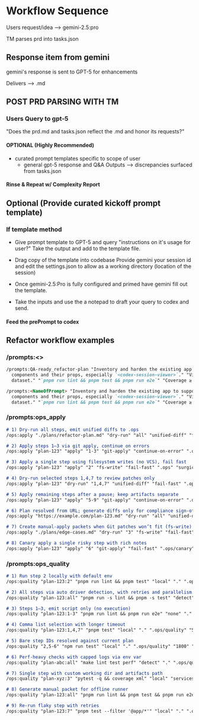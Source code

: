 # Workflow Sequence

Users request/idea --> gemini-2.5:pro

TM parses prd into tasks.json

## Response item from gemini

gemini's response is sent to GPT-5 for enhancements

Delivers --> <gpt5-reviewed-gemini-refact>.md

## POST PRD PARSING WITH TM

### Users Query to gpt-5

"Does the prd.md and tasks.json reflect the <gpt5-reviewed-gemini-ui-refact>.md and honor its requests?"

#### OPTIONAL (Highly Recommended)

* curated prompt templates specific to scope of user
  * general gpt-5 response and Q&A
Outputs --> discrepancies surfaced from tasks.json

#### Rinse & Repeat w/ Complexity Report

## Optional (Provide curated kickoff prompt template)

### If template method

* Give prompt template to GPT-5 and query "instructions on it's usage for user?" Take the output and add to the template file.

* Drag copy of the template into codebase
Provide gemini your session id and edit the settings.json to allow as a working directory (location of the session)

* Once gemini-2.5:Pro is fully configured and primed have gemini fill out the template.

* Take the inputs and use the a notepad to draft your query to codex and send.

#### Feed the prePrompt to codex

## Refactor workflow examples

### /prompts:<>

```md
/prompts:QA-ready_refactor-plan "Inventory and harden the existing app to support the UI refactor without reinitializing the project." "Entire `codex-session-viewer` application." "All public-facing
  components and their props, especially `<codex-session-viewer>`." "Virtualized timeline rendering should remain >55 FPS on 1,000 events, and memory usage should stay under 300 MB with a 10k-event
  dataset." "`pnpm run lint && pnpm test && pnpm run e2e`" "Coverage ≥ 85%; ≤ 150 LOC touched per step; ≤ 5 files per step."
```

```md
/prompts:<NameOfPrompt> "Inventory and harden the existing app to support the UI refactor without reinitializing the project." "Entire `codex-session-viewer` application." "All public-facing
  components and their props, especially `<codex-session-viewer>`." "Virtualized timeline rendering should remain >55 FPS on 1,000 events, and memory usage should stay under 300 MB with a 10k-event
  dataset." "`pnpm run lint && pnpm test && pnpm run e2e`" "Coverage ≥ 85%; ≤ 150 LOC touched per step; ≤ 5 files per step."
```

### /prompts:ops_apply

```md
# 1) Dry-run all steps, emit unified diffs to .ops
/ops:apply "./plans/refactor-plan.md" "dry-run" "all" "unified-diff" "fail-fast" ".ops" ""

# 2) Apply steps 1–3 via git apply, continue on errors
/ops:apply "plan-123" "apply" "1-3" "git-apply" "continue-on-error" ".ops" "hotfix window"

# 3) Apply a single step using filesystem writes (no VCS), fail fast
/ops:apply "plan-123" "apply" "2" "fs-write" "fail-fast" ".ops" "surgical change"

# 4) Dry-run selected steps 1,4,7 to review patches only
/ops:apply "plan-123" "dry-run" "1,4,7" "unified-diff" "fail-fast" ".ops" "review before apply"

# 5) Apply remaining steps after a pause; keep artifacts separate
/ops:apply "plan-123" "apply" "5-9" "git-apply" "continue-on-error" ".ops/phase-2" "phase 2 rollout"

# 6) Plan resolved from URL; generate diffs only for compliance sign-off
/ops:apply "https://example.com/plan-123.md" "dry-run" "all" "unified-diff" "fail-fast" ".ops/signoff" "audit"

# 7) Create manual-apply packets when Git patches won’t fit (fs-write)
/ops:apply "./plans/edge-cases.md" "dry-run" "3" "fs-write" "fail-fast" ".ops/manual" "legacy tree shape"

# 8) Canary apply a single risky step with rich notes
/ops:apply "plan-123" "apply" "6" "git-apply" "fail-fast" ".ops/canary" "canary on small cohort"

```

### /prompts:ops_quality

```md
# 1) Run step 2 locally with default env
/ops:quality "plan-123:2" "pnpm run lint && pnpm test" "local" "." ".ops/quality" "1800" "0" "1" "inherit"

# 2) All steps via auto driver detection, with retries and parallelism
/ops:quality "plan-123:all" "pnpm run -s lint && pnpm -s test" "detect" "." ".ops/quality" "2400" "1" "3" "CI=1,FORCE_COLOR=1"

# 3) Steps 1–3, emit script only (no execution)
/ops:quality "plan-123:1-3" "pnpm run lint && pnpm run e2e" "none" "." ".ops/quality" "3600" "0" "1" ".env"

# 4) Comma list selection with longer timeout
/ops:quality "plan-123:1,4,7" "pnpm test" "local" "." ".ops/quality" "5400" "0" "2" "inherit"

# 5) Bare step IDs resolved against current plan
/ops:quality "2,5-6" "npm run test" "local" "." ".ops/quality" "1800" "0" "1" "inherit"

# 6) Perf-heavy checks with capped logs via env var
/ops:quality "plan-abc:all" "make lint test perf" "detect" "." ".ops/quality" "7200" "0" "2" "CI=1,LOG_MAX=10485760"

# 7) Single step with custom working dir and artifacts path
/ops:quality "plan-xyz:3" "pytest -q && coverage xml" "local" "services/api" ".ops/api-quality" "1800" "0" "1" "inherit"

# 8) Generate manual packet for offline runner
/ops:quality "plan-123:all" "pnpm run lint && pnpm test && pnpm run e2e" "none" "." ".ops/manual-quality" "3600" "0" "1" "KEY=A,CI=1"

# 9) Re-run flaky step with retries
/ops:quality "plan-123:7" "pnpm test --filter '@app/*'" "local" "." ".ops/quality" "1800" "2" "1" "inherit"

```
